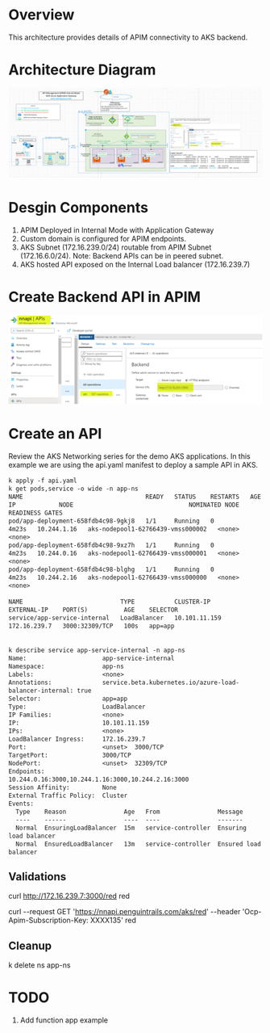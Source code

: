 
# Overview
This architecture provides details of APIM connectivity to AKS backend.


# Architecture Diagram
![Backend API in AKS](images/AKS-function-app/apim-aks.png)

# Desgin Components
1. APIM Deployed in Internal Mode with Application Gateway
2. Custom domain is configured for APIM endpoints.
3. AKS Subnet (172.16.239.0/24) routable from APIM Subnet (172.16.6.0/24). Note: Backend APIs can be in peered subnet.
4. AKS hosted API exposed on the Internal Load balancer (172.16.239.7)
   
# Create Backend API in APIM

![Backend API in AKS](images/AKS-function-app/aks-api.png)

# Create an API

Review the AKS Networking series for the demo AKS applications. In this example we are using the api.yaml manifest to deploy a sample API in AKS.



```
k apply -f api.yaml
k get pods,service -o wide -n app-ns
NAME                                  READY   STATUS    RESTARTS   AGE     IP            NODE                                NOMINATED NODE   READINESS GATES
pod/app-deployment-658fdb4c98-9gkj8   1/1     Running   0          4m23s   10.244.1.16   aks-nodepool1-62766439-vmss000002   <none>           <none>
pod/app-deployment-658fdb4c98-9xz7h   1/1     Running   0          4m23s   10.244.0.16   aks-nodepool1-62766439-vmss000001   <none>           <none>
pod/app-deployment-658fdb4c98-blghg   1/1     Running   0          4m23s   10.244.2.16   aks-nodepool1-62766439-vmss000000   <none>           <none>

NAME                           TYPE           CLUSTER-IP      EXTERNAL-IP    PORT(S)          AGE    SELECTOR
service/app-service-internal   LoadBalancer   10.101.11.159   172.16.239.7   3000:32309/TCP   100s   app=app


k describe service app-service-internal -n app-ns
Name:                     app-service-internal
Namespace:                app-ns
Labels:                   <none>
Annotations:              service.beta.kubernetes.io/azure-load-balancer-internal: true
Selector:                 app=app
Type:                     LoadBalancer
IP Families:              <none>
IP:                       10.101.11.159
IPs:                      <none>
LoadBalancer Ingress:     172.16.239.7
Port:                     <unset>  3000/TCP
TargetPort:               3000/TCP
NodePort:                 <unset>  32309/TCP
Endpoints:                10.244.0.16:3000,10.244.1.16:3000,10.244.2.16:3000
Session Affinity:         None
External Traffic Policy:  Cluster
Events:
  Type    Reason                Age   From                Message
  ----    ------                ----  ----                -------
  Normal  EnsuringLoadBalancer  15m   service-controller  Ensuring load balancer
  Normal  EnsuredLoadBalancer   13m   service-controller  Ensured load balancer

```
## Validations
curl http://172.16.239.7:3000/red
red

curl --request GET 'https://nnapi.penguintrails.com/aks/red' --header 'Ocp-Apim-Subscription-Key: XXXX135'
red


## Cleanup
k delete ns app-ns

# TODO
1. Add function app example